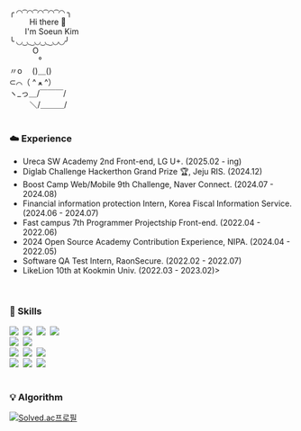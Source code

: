 <div>
╭ ◜◝ ͡ ◜◝ ͡ ◜◝ ͡ ◜◝ ͡ ◜◝ ╮ <br/>
&nbsp&nbsp&nbsp&nbsp&nbsp&nbsp&nbsp&nbsp
  Hi there 🫧 <br/>
&nbsp&nbsp&nbsp&nbsp&nbsp&nbsp
  I'm Soeun Kim <br/>
╰ ◟◞ ͜ ◟ ͜ ◟◞ ͜ ◟ ͜ ◟◞◟◞╯ <br/>
⠀⠀⠀⠀O <br/>
⠀⠀⠀⠀⠀° <br/>
〃o　 ()＿() <br/>
‎⊂⌒（  ^ ﻌ ^） <br/>
ヽ_っ＿/￣￣￣/ <br/>
　 　 ＼/＿＿＿/ <br/>

</div>
<br/>

<h3>☁️ Experience</h3>
<ul>
  <li>Ureca SW Academy 2nd Front-end, LG U+. (2025.02 - ing)</li>
  <li>Diglab Challenge Hackerthon Grand Prize 🏆, Jeju RIS. (2024.12)</li>
  <li>Boost Camp Web/Mobile 9th Challenge, Naver Connect. (2024.07 - 2024.08)
  <li>Financial information protection Intern, Korea Fiscal Information Service. (2024.06 - 2024.07)</li>
  <li>Fast campus 7th Programmer Projectship Front-end. (2022.04 - 2022.06)</li>
  <li>2024 Open Source Academy Contribution Experience, NIPA. (2024.04 - 2022.05)</li>
  <li>Software QA Test Intern, RaonSecure. (2022.02 - 2022.07)</li>
  <li>LikeLion 10th at Kookmin Univ. (2022.03 - 2023.02)></li>
</ul>

<br/>

<h3>🚀 Skills</h3>
<div>
  <img src="https://img.shields.io/badge/react-20232a.svg?style=for-the-badge&logo=react&logoColor=61DAFB" />&nbsp
  <img src="https://img.shields.io/badge/Next.js-000000?style=for-the-badge&logo=nextdotjs&logoColor=white" />&nbsp
  <img src="https://img.shields.io/badge/javascript-F7DF1E.svg?style=for-the-badge&logo=javascript&logoColor=20232a" />&nbsp
  <img src="https://img.shields.io/badge/typescript-007ACC.svg?style=for-the-badge&logo=typescript&logoColor=white" />&nbsp
</div>

<div>
  <img src="https://img.shields.io/badge/recoil-3578E5.svg?style=for-the-badge&logo=recoil&logoColor=white" />&nbsp
    <img src="https://img.shields.io/badge/React%20Query-FF4154?style=for-the-badge&logo=react%20query&logoColor=white" />&nbsp
</div>

<div>
  <img src="https://img.shields.io/badge/html5-E34F26.svg?style=for-the-badge&logo=html5&logoColor=white" />&nbsp
  <img src="https://img.shields.io/badge/css3-1572B6.svg?style=for-the-badge&logo=css3&logoColor=white" />&nbsp
  <img src="https://img.shields.io/badge/styled--components-DB7093?style=for-the-badge&logo=styled-components&logoColor=ffd35b" />&nbsp
</div>
<div>
  <img src="https://img.shields.io/badge/python-3670A0?style=for-the-badge&logo=python&logoColor=ffdd54" />&nbsp
  <img src="https://img.shields.io/badge/django-092E20?style=for-the-badge&logo=django&logoColor=white" />&nbsp
  <img src="https://img.shields.io/badge/c++-00599C?style=for-the-badge&logo=cplusplus&logoColor=white" />&nbsp 
</div>

<br>

<h3>💡 Algorithm</h3> 

[![Solved.ac프로필](http://mazassumnida.wtf/api/v2/generate_badge?boj=soeun0108)](https://solved.ac/soeun0108)
